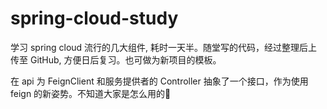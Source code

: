# spring-cloud-study
学习 spring cloud 流行的几大组件, 耗时一天半。随堂写的代码，经过整理后上传至 GitHub, 方便日后复习。也可做为新项目的模板。

在 api 为 FeignClient 和服务提供者的 Controller 抽象了一个接口，作为使用 feign 的新姿势。不知道大家是怎么用的🤣
